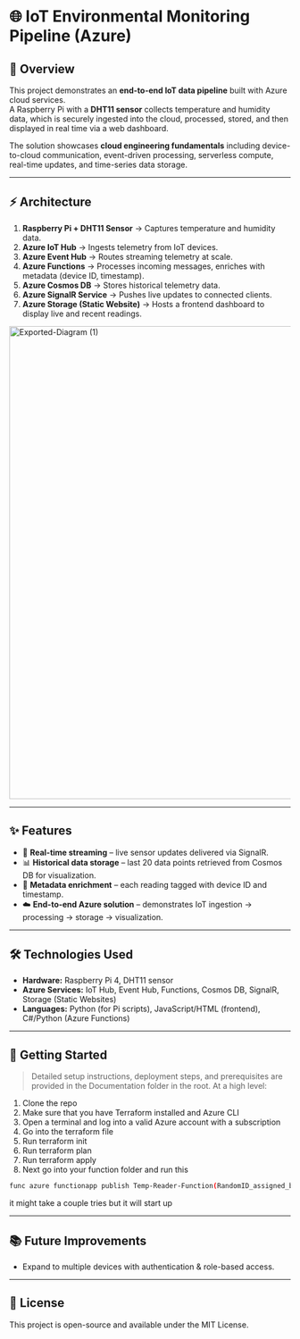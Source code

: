 # 🌐 IoT Environmental Monitoring Pipeline (Azure)



## 📌 Overview
This project demonstrates an **end-to-end IoT data pipeline** built with Azure cloud services.  
A Raspberry Pi with a **DHT11 sensor** collects temperature and humidity data, which is securely ingested into the cloud, processed, stored, and then displayed in real time via a web dashboard.  

The solution showcases **cloud engineering fundamentals** including device-to-cloud communication, event-driven processing, serverless compute, real-time updates, and time-series data storage.  

---

## ⚡ Architecture
1. **Raspberry Pi + DHT11 Sensor** → Captures temperature and humidity data.  
2. **Azure IoT Hub** → Ingests telemetry from IoT devices.  
3. **Azure Event Hub** → Routes streaming telemetry at scale.  
4. **Azure Functions** → Processes incoming messages, enriches with metadata (device ID, timestamp).  
5. **Azure Cosmos DB** → Stores historical telemetry data.  
6. **Azure SignalR Service** → Pushes live updates to connected clients.  
7. **Azure Storage (Static Website)** → Hosts a frontend dashboard to display live and recent readings.  

<img width="2823" height="847" alt="Exported-Diagram (1)" src="https://github.com/user-attachments/assets/b23f8336-bcf0-45f3-bb96-b0cbb86d5d26" />


---

## ✨ Features
- 📡 **Real-time streaming** – live sensor updates delivered via SignalR.  
- 📊 **Historical data storage** – last 20 data points retrieved from Cosmos DB for visualization.  
- 🔗 **Metadata enrichment** – each reading tagged with device ID and timestamp.  
- ☁️ **End-to-end Azure solution** – demonstrates IoT ingestion → processing → storage → visualization.  

---

## 🛠️ Technologies Used
- **Hardware:** Raspberry Pi 4, DHT11 sensor  
- **Azure Services:** IoT Hub, Event Hub, Functions, Cosmos DB, SignalR, Storage (Static Websites)  
- **Languages:** Python (for Pi scripts), JavaScript/HTML (frontend), C#/Python (Azure Functions)  

---

## 🚀 Getting Started
> Detailed setup instructions, deployment steps, and prerequisites are provided in the Documentation folder in the root.
At a high level:  
1. Clone the repo
2. Make sure that you have Terraform installed and Azure CLI
3. Open a terminal and log into a valid Azure account with a subscription
4. Go into the terraform file
5. Run terraform init
6. Run terraform plan
7. Run terraform apply
8. Next go into your function folder and run this
```bash
func azure functionapp publish Temp-Reader-Function(RandomID_assigned_by_terraform) --python
```
it might take a couple tries but it will start up
 

---

## 📚 Future Improvements
- Expand to multiple devices with authentication & role-based access.  

---

## 📄 License
This project is open-source and available under the MIT License.  
